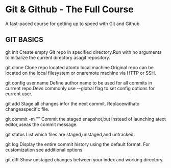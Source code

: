 # Git & Github - The Full Course

A fast-paced course for getting up to speed with Git and Github

## GIT BASICS

git init
<directory>
Create empty Git repo in specified directory.Run with no
arguments to initialize the current directory asagit repository.

git clone<repo>
Clone repo located at<repo>onto local machine.Original repo can be
located on the local filesystem or onaremote machine via HTTP or SSH.

git config
user.name<name>
Define author name to be used for all commits in current repo.Devs
commonly use --global flag to set config options for current user.

git add
<directory>
Stage all changes in<directory>for the next commit.
Replace<directory>witha<file>to changeaspecific file.

git commit -m
"<message>"
Commit the staged snapshot,but instead of launching
atext editor,use<message>as the commit message.

git status
List which files are staged,unstaged,and untracked.

git log
Display the entire commit history using the default format.
For customization see additional options.

git diff
Show unstaged changes between your index and
working directory.

